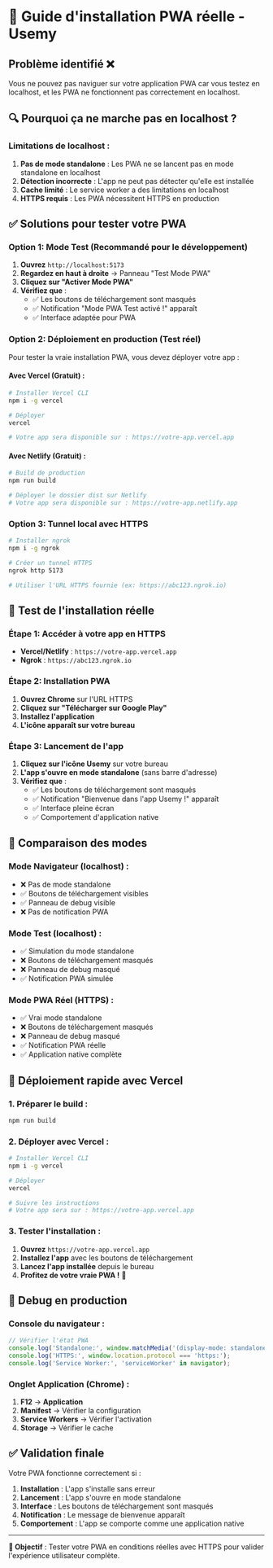 # 🚀 Guide d'installation PWA réelle - Usemy

## Problème identifié ❌
Vous ne pouvez pas naviguer sur votre application PWA car vous testez en localhost, et les PWA ne fonctionnent pas correctement en localhost.

## 🔍 Pourquoi ça ne marche pas en localhost ?

### Limitations de localhost :
1. **Pas de mode standalone** : Les PWA ne se lancent pas en mode standalone en localhost
2. **Détection incorrecte** : L'app ne peut pas détecter qu'elle est installée
3. **Cache limité** : Le service worker a des limitations en localhost
4. **HTTPS requis** : Les PWA nécessitent HTTPS en production

## ✅ Solutions pour tester votre PWA

### Option 1: Mode Test (Recommandé pour le développement)
1. **Ouvrez** `http://localhost:5173`
2. **Regardez en haut à droite** → Panneau "Test Mode PWA"
3. **Cliquez sur "Activer Mode PWA"**
4. **Vérifiez que** :
   - ✅ Les boutons de téléchargement sont masqués
   - ✅ Notification "Mode PWA Test activé !" apparaît
   - ✅ Interface adaptée pour PWA

### Option 2: Déploiement en production (Test réel)
Pour tester la vraie installation PWA, vous devez déployer votre app :

#### Avec Vercel (Gratuit) :
```bash
# Installer Vercel CLI
npm i -g vercel

# Déployer
vercel

# Votre app sera disponible sur : https://votre-app.vercel.app
```

#### Avec Netlify (Gratuit) :
```bash
# Build de production
npm run build

# Déployer le dossier dist sur Netlify
# Votre app sera disponible sur : https://votre-app.netlify.app
```

### Option 3: Tunnel local avec HTTPS
```bash
# Installer ngrok
npm i -g ngrok

# Créer un tunnel HTTPS
ngrok http 5173

# Utiliser l'URL HTTPS fournie (ex: https://abc123.ngrok.io)
```

## 🧪 Test de l'installation réelle

### Étape 1: Accéder à votre app en HTTPS
- **Vercel/Netlify** : `https://votre-app.vercel.app`
- **Ngrok** : `https://abc123.ngrok.io`

### Étape 2: Installation PWA
1. **Ouvrez Chrome** sur l'URL HTTPS
2. **Cliquez sur "Télécharger sur Google Play"**
3. **Installez l'application**
4. **L'icône apparaît sur votre bureau**

### Étape 3: Lancement de l'app
1. **Cliquez sur l'icône Usemy** sur votre bureau
2. **L'app s'ouvre en mode standalone** (sans barre d'adresse)
3. **Vérifiez que** :
   - ✅ Les boutons de téléchargement sont masqués
   - ✅ Notification "Bienvenue dans l'app Usemy !" apparaît
   - ✅ Interface pleine écran
   - ✅ Comportement d'application native

## 🎯 Comparaison des modes

### Mode Navigateur (localhost) :
- ❌ Pas de mode standalone
- ✅ Boutons de téléchargement visibles
- ✅ Panneau de debug visible
- ❌ Pas de notification PWA

### Mode Test (localhost) :
- ✅ Simulation du mode standalone
- ❌ Boutons de téléchargement masqués
- ❌ Panneau de debug masqué
- ✅ Notification PWA simulée

### Mode PWA Réel (HTTPS) :
- ✅ Vrai mode standalone
- ❌ Boutons de téléchargement masqués
- ❌ Panneau de debug masqué
- ✅ Notification PWA réelle
- ✅ Application native complète

## 🚀 Déploiement rapide avec Vercel

### 1. Préparer le build :
```bash
npm run build
```

### 2. Déployer avec Vercel :
```bash
# Installer Vercel CLI
npm i -g vercel

# Déployer
vercel

# Suivre les instructions
# Votre app sera sur : https://votre-app.vercel.app
```

### 3. Tester l'installation :
1. **Ouvrez** `https://votre-app.vercel.app`
2. **Installez l'app** avec les boutons de téléchargement
3. **Lancez l'app installée** depuis le bureau
4. **Profitez de votre vraie PWA !** 🎉

## 🔧 Debug en production

### Console du navigateur :
```javascript
// Vérifier l'état PWA
console.log('Standalone:', window.matchMedia('(display-mode: standalone)').matches);
console.log('HTTPS:', window.location.protocol === 'https:');
console.log('Service Worker:', 'serviceWorker' in navigator);
```

### Onglet Application (Chrome) :
1. **F12** → **Application**
2. **Manifest** → Vérifier la configuration
3. **Service Workers** → Vérifier l'activation
4. **Storage** → Vérifier le cache

## ✅ Validation finale

Votre PWA fonctionne correctement si :
1. **Installation** : L'app s'installe sans erreur
2. **Lancement** : L'app s'ouvre en mode standalone
3. **Interface** : Les boutons de téléchargement sont masqués
4. **Notification** : Le message de bienvenue apparaît
5. **Comportement** : L'app se comporte comme une application native

---

**🎯 Objectif** : Tester votre PWA en conditions réelles avec HTTPS pour valider l'expérience utilisateur complète.
